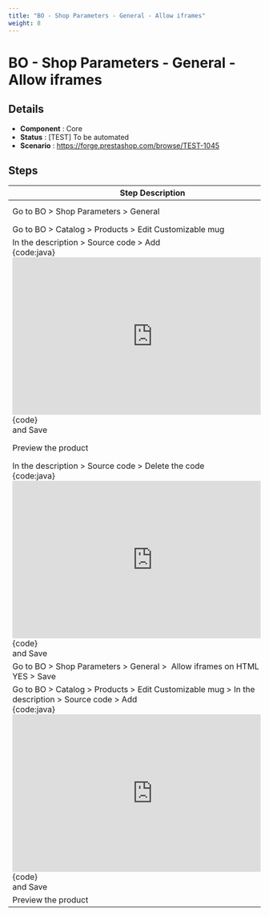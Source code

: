 ```yaml
---
title: "BO - Shop Parameters - General - Allow iframes"
weight: 8
---
```


# BO - Shop Parameters - General - Allow iframes
## Details
* **Component** : Core
* **Status** : [TEST] To be automated
* **Scenario** : https://forge.prestashop.com/browse/TEST-1045

## Steps
| Step Description | Expected result |
| ----- | ----- |
| Go to BO > Shop Parameters > General | Preferences page is displayed<br>Allow iframes on HTML fields is disabled |
| Go to BO > Catalog > Products > Edit Customizable mug | Customizable mug product page is displayed |
| In the description > Source code > Add<br>{code:java}<br><iframe width="560" height="315" src="https://www.youtube.com/embed/3qcApq8NMhw?si=0O8BBWjbJ7gJRkoi" title="YouTube video player" frameborder="0" allow="accelerometer; autoplay; clipboard-write; encrypted-media; gyroscope; picture-in-picture; web-share" allowfullscreen></iframe><br>{code}<br>and Save | An error is displayed<br><br>https://github.com/PrestaShop/PrestaShop/issues/33921 |
| Preview the product | Product page is opened is another tab > No video is displayed in the description of the product |
| In the description > Source code > Delete the code<br>{code:java}<br><iframe width="560" height="315" src="https://www.youtube.com/embed/3qcApq8NMhw?si=0O8BBWjbJ7gJRkoi" title="YouTube video player" frameborder="0" allow="accelerometer; autoplay; clipboard-write; encrypted-media; gyroscope; picture-in-picture; web-share" allowfullscreen></iframe><br>{code}<br>and Save | Successful update message is displayed |
| Go to BO > Shop Parameters > General >  Allow iframes on HTML fields : YES > Save | Message Successful update is displayed |
| Go to BO > Catalog > Products > Edit Customizable mug > In the description > Source code > Add<br>{code:java}<br><iframe width="560" height="315" src="https://www.youtube.com/embed/3qcApq8NMhw?si=0O8BBWjbJ7gJRkoi" title="YouTube video player" frameborder="0" allow="accelerometer; autoplay; clipboard-write; encrypted-media; gyroscope; picture-in-picture; web-share" allowfullscreen></iframe><br>{code}<br>and Save | Message Successful update is displayed |
| Preview the product | The video is displayed in the description of the product |
